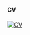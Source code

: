 #### CV
[![CV](https://img.shields.io/badge/CV-github-blue?logo=github)](https://shawnzhang7829.github.io/CV/ZhangShuyang_CV_251002.pdf)